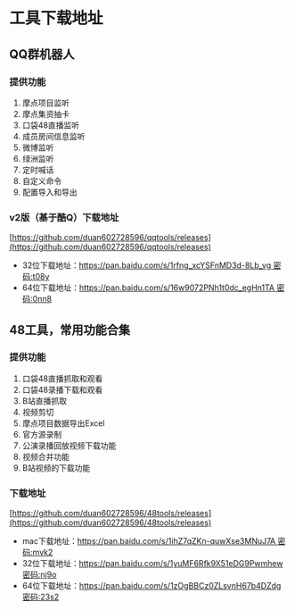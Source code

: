 # 工具下载地址

## QQ群机器人
### 提供功能
1. 摩点项目监听
2. 摩点集资抽卡
3. 口袋48直播监听
4. 成员房间信息监听
5. 微博监听
6. 绿洲监听
7. 定时喊话
8. 自定义命令   
9. 配置导入和导出
### v2版（基于酷Q）下载地址
[https://github.com/duan602728596/qqtools/releases](https://github.com/duan602728596/qqtools/releases)   
* 32位下载地址：[https://pan.baidu.com/s/1rfng_xcYSFnMD3d-8Lb_vg  密码:t08y](https://pan.baidu.com/s/1rfng_xcYSFnMD3d-8Lb_vg)
* 64位下载地址：[https://pan.baidu.com/s/16w9072PNh1t0dc_egHn1TA  密码:0nn8](https://pan.baidu.com/s/16w9072PNh1t0dc_egHn1TA)

## 48工具，常用功能合集
### 提供功能
1. 口袋48直播抓取和观看   
2. 口袋48录播下载和观看   
3. B站直播抓取   
4. 视频剪切   
5. 摩点项目数据导出Excel   
6. 官方源录制   
7. 公演录播回放视频下载功能   
8. 视频合并功能   
9. B站视频的下载功能
### 下载地址
[https://github.com/duan602728596/48tools/releases](https://github.com/duan602728596/48tools/releases)
* mac下载地址：[https://pan.baidu.com/s/1ihZ7qZKn-quwXse3MNuJ7A  密码:mvk2](https://pan.baidu.com/s/1ihZ7qZKn-quwXse3MNuJ7A)
* 32位下载地址：[https://pan.baidu.com/s/1yuMF6Rfk9X51eDG9Pwmhew  密码:nj9o](https://pan.baidu.com/s/1yuMF6Rfk9X51eDG9Pwmhew)
* 64位下载地址：[https://pan.baidu.com/s/1zOgBBCz0ZLsvnH67b4DZdg  密码:23s2](https://pan.baidu.com/s/1zOgBBCz0ZLsvnH67b4DZdg)
